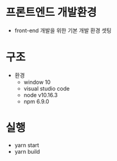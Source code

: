  프론트엔드 개발환경
==========================
* front-end 개발을 위한 기본 개발 환경 셋팅

구조
==========================
* 환경
   * window 10
   * visual studio code
   * node v10.16.3
   * npm 6.9.0

 실행
==========================
* yarn start
* yarn build
